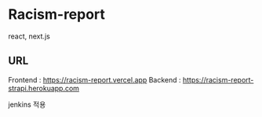 # Racism-report
react, next.js

## URL
Frontend : https://racism-report.vercel.app
Backend : https://racism-report-strapi.herokuapp.com



jenkins 적용
